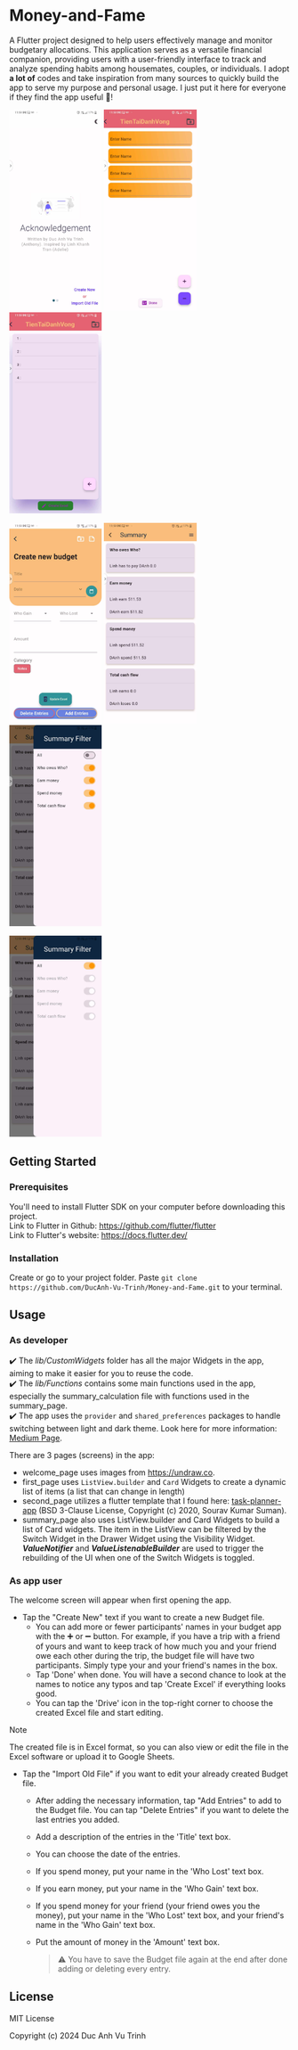 # Money-and-Fame

A Flutter project designed to help users effectively manage and monitor budgetary allocations. This application serves as a versatile financial companion, providing users with a user-friendly interface to track and analyze spending habits among housemates, couples, or individuals. I adopt **a lot of** codes and take inspiration from many sources to quickly build the app to serve my purpose and personal usage. I just put it here for everyone if they find the app useful :purple_heart:!

<p float="left">
  <img src="assets/images/welcome.jpg" width="33%" />
  <img src="assets/images/createnew.jpg" width="33%" /> 
  <img src="assets/images/revise.jpg" width="33%" />
</p>

<p float="left">
  <img src="assets/images/adddata.jpg" width="33%" />
  <img src="assets/images/summary.jpg" width="33%" /> 
  <img src="assets/images/button.jpg" width="33%" />
</p>

<p float="left">
  <img src="assets/images/morebutton.jpg" width="33%" />
</p>

## Getting Started
### Prerequisites
You'll need to install Flutter SDK on your computer before downloading this project.<br>
Link to Flutter in Github: https://github.com/flutter/flutter<br>
Link to Flutter's website: https://docs.flutter.dev/
### Installation
Create or go to your project folder. Paste `git clone https://github.com/DucAnh-Vu-Trinh/Money-and-Fame.git` to your terminal.


## Usage
### As developer
:heavy_check_mark: The _lib/CustomWidgets_ folder has all the major Widgets in the app, aiming to make it easier for you to reuse the code.<br>
:heavy_check_mark: The _lib/Functions_ contains some main functions used in the app, especially the summary_calculation file with functions used in the summary_page.<br>
:heavy_check_mark: The app uses the `provider` and `shared_preferences` packages to handle switching between light and dark theme. Look here for more information: [Medium Page](https://medium.flutterdevs.com/implement-dark-mode-in-flutter-using-provider-158925112bf9).<be>

There are 3 pages (screens) in the app:
* welcome_page uses images from https://undraw.co.
* first_page uses `ListView.builder` and `Card` Widgets to create a dynamic list of items (a list that can change in length)
* second_page utilizes a flutter template that I found here: [task-planner-app](https://github.com/TheAlphaApp/flutter-task-planner-app/tree/master) (BSD 3-Clause License, Copyright (c) 2020, Sourav Kumar Suman).
* summary_page also uses ListView.builder and Card Widgets to build a list of Card widgets. The item in the ListView can be filtered by the Switch Widget in the Drawer Widget using the Visibility Widget. **_ValueNotifier_** and **_ValueListenableBuilder_** are used to trigger the rebuilding of the UI when one of the Switch Widgets is toggled.

### As app user
The welcome screen will appear when first opening the app.
* Tap the "Create New" text if you want to create a new Budget file.
  - You can add more or fewer participants' names in your budget app with the :heavy_plus_sign: or :heavy_minus_sign: button. For example, if you have a trip with a friend of yours and want to keep track of how much you and your friend owe each other during the trip, the budget file will have two participants. Simply type your and your friend's names in the box.
  - Tap 'Done' when done. You will have a second chance to look at the names to notice any typos and tap 'Create Excel' if everything looks good.
  - You can tap the 'Drive' icon in the top-right corner to choose the created Excel file and start editing.
> [!NOTE]
> The created file is in Excel format, so you can also view or edit the file in the Excel software or upload it to Google Sheets.
* Tap the "Import Old File" if you want to edit your already created Budget file.
  - After adding the necessary information, tap "Add Entries" to add to the Budget file. You can tap "Delete Entries" if you want to delete the last entries you added.
  - Add a description of the entries in the 'Title' text box.
  - You can choose the date of the entries.
  - If you spend money, put your name in the 'Who Lost' text box.
  - If you earn money, put your name in the 'Who Gain' text box.
  - If you spend money for your friend (your friend owes you the money), put your name in the 'Who Lost' text box, and your friend's name in the 'Who Gain' text box.
  - Put the amount of money in the 'Amount' text box.
    
    > ⚠️
    > You have to save the Budget file again at the end after done adding or deleting every entry.

## License
MIT License

Copyright (c) 2024 Duc Anh Vu Trinh
